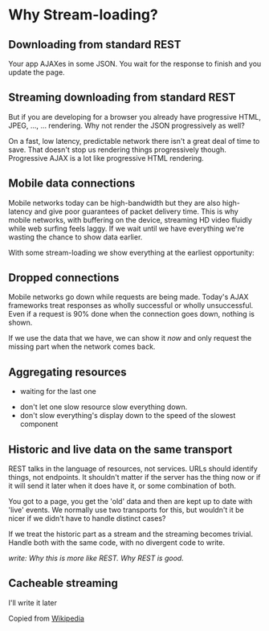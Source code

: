 # Why Stream-loading?

## Downloading from standard REST

Your app AJAXes in some JSON. You wait for the response to finish and you update the
page.

<figure data-demo="fast-ajax-discrete"></figure>

## Streaming downloading from standard REST

But if you are developing for a browser you already have progressive HTML, JPEG,
..., ... rendering. Why not render the JSON progressively as well?

On a fast, low latency, predictable network there isn't a great deal of time to save.
That doesn't stop us rendering things progressively though. Progressive AJAX is a lot
like progressive HTML rendering.

<figure data-demo="fast-ajax-progressive"></figure>

## Mobile data connections

Mobile networks today can be high-bandwidth but they are also high-latency and
give poor guarantees of packet delivery time. This is why mobile networks, with buffering
on the device, streaming HD video fluidly while web surfing feels laggy. If we wait until
we have everything we're wasting the chance to show data earlier.

<figure data-demo="mobile-discrete"></figure>

With some stream-loading we show everything at the earliest opportunity:

<figure data-demo="mobile-progressive"></figure>

## Dropped connections

Mobile networks go down while requests are being made. Today's AJAX frameworks treat
responses as wholly successful or wholly unsuccessful. Even if a request is 90% done
when the connection goes down, nothing is shown.

<figure data-demo="mobile-fail-discrete"></figure>

If we use the data that we have, we can show it *now* and only request the missing
part when the network comes back.

<figure data-demo="mobile-fail-progressive"></figure>

## Aggregating resources

- waiting for the last one

<figure data-demo="aggregated-discrete"></figure>

- don't let one slow resource slow everything down.
- don't slow everything's display down to the speed of the slowest component

<figure data-demo="aggregated-progressive"></figure>

## Historic and live data on the same transport

REST talks in the language of resources, not services. URLs should identify
things, not endpoints. It shouldn't matter if the server has the thing now
or if it will send it later when it does have it, or some combination of
both.

You got to a page, you get the 'old' data and then are kept up
to date with 'live' events.
We normally use two transports for this, but wouldn't it be
nicer if we didn't have to handle distinct cases?

<figure data-demo="historic-and-live"></figure>

If we treat the historic part as a stream and the streaming
becomes trivial. Handle both with the same code, with no
divergent code to write.

*write: Why this is more like REST. Why REST is good.*

## Cacheable streaming

I'll write it later

Copied from [Wikipedia](http://en.wikipedia.org/wiki/File:Cartogram%E2%80%942012_Electoral_Vote.svg)

<figure data-demo="caching"></figure>
